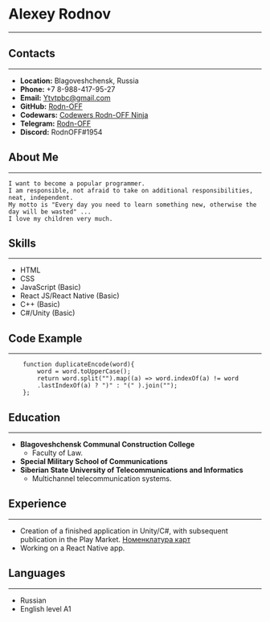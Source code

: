 # Alexey Rodnov
*******

## Contacts
*******
* __Location:__ Blagoveshchensk, Russia
* __Phone:__ +7 8-988-417-95-27
* __Email:__ Ytvtpbc@gmail.com
* __GitHub:__ [Rodn-OFF](https://github.com/Rodn-OFF) 
* __Codewars:__ [Codewers Rodn-OFF Ninja](https://www.codewars.com/users/RodnOFF)
* __Telegram:__ [Rodn-OFF](https://t.me/RodnOFF)
* __Discord:__ RodnOFF#1954

## About Me
*******
    I want to become a popular programmer.
    I am responsible, not afraid to take on additional responsibilities, neat, independent. 
    My motto is "Every day you need to learn something new, otherwise the day will be wasted" ... 
    I love my children very much.
    
## Skills
*******
* HTML
* CSS
* JavaScript (Basic)
* React JS/React Native (Basic)
* C++ (Basic)
* C#/Unity (Basic)

## Code Example
*******
```
    function duplicateEncode(word){
        word = word.toUpperCase();
        return word.split("").map((a) => word.indexOf(a) != word
        .lastIndexOf(a) ? ")" : "(" ).join("");
    };
```
## Education
*******
* __Blagoveshchensk Communal Construction College__
    - Faculty of Law.
* __Special Military School of Communications__
* __Siberian State University of Telecommunications and Informatics__
    - Multichannel telecommunication systems.

## Experience
*******
* Creation of a finished application in Unity/C#, with subsequent publication in the Play Market. [Номенклатура карт](https://play.google.com/store/apps/details?id=com.DariaGD.Map)
* Working on a React Native app.

## Languages
*******
* Russian
* English level A1